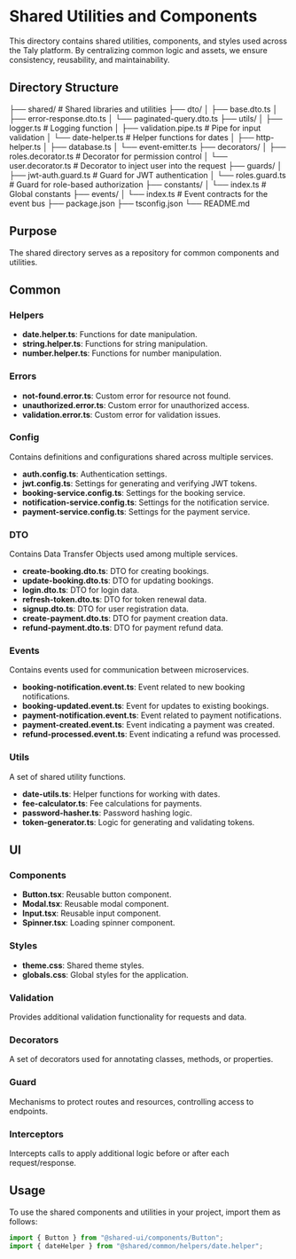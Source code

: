 # Shared Utilities and Components

This directory contains shared utilities, components, and styles used across the Taly platform. By centralizing common logic and assets, we ensure consistency, reusability, and maintainability.

## Directory Structure

├── shared/ # Shared libraries and utilities
├── dto/
│ ├── base.dto.ts
│ ├── error-response.dto.ts
│ └── paginated-query.dto.ts
├── utils/
│ ├── logger.ts # Logging function
│ ├── validation.pipe.ts # Pipe for input validation
│ └── date-helper.ts # Helper functions for dates
│ ├── http-helper.ts
│ ├── database.ts
│ └── event-emitter.ts
├── decorators/
│ ├── roles.decorator.ts # Decorator for permission control
│ └── user.decorator.ts # Decorator to inject user into the request
├── guards/
│ ├── jwt-auth.guard.ts # Guard for JWT authentication
│ └── roles.guard.ts # Guard for role-based authorization
├── constants/
│ └── index.ts # Global constants
├── events/
│ └── index.ts # Event contracts for the event bus
├── package.json
├── tsconfig.json
└── README.md

## Purpose

The shared directory serves as a repository for common components and utilities.

## Common

### Helpers

- **date.helper.ts**: Functions for date manipulation.
- **string.helper.ts**: Functions for string manipulation.
- **number.helper.ts**: Functions for number manipulation.

### Errors

- **not-found.error.ts**: Custom error for resource not found.
- **unauthorized.error.ts**: Custom error for unauthorized access.
- **validation.error.ts**: Custom error for validation issues.

### Config

Contains definitions and configurations shared across multiple services.

- **auth.config.ts**: Authentication settings.
- **jwt.config.ts**: Settings for generating and verifying JWT tokens.
- **booking-service.config.ts**: Settings for the booking service.
- **notification-service.config.ts**: Settings for the notification service.
- **payment-service.config.ts**: Settings for the payment service.

### DTO

Contains Data Transfer Objects used among multiple services.

- **create-booking.dto.ts**: DTO for creating bookings.
- **update-booking.dto.ts**: DTO for updating bookings.
- **login.dto.ts**: DTO for login data.
- **refresh-token.dto.ts**: DTO for token renewal data.
- **signup.dto.ts**: DTO for user registration data.
- **create-payment.dto.ts**: DTO for payment creation data.
- **refund-payment.dto.ts**: DTO for payment refund data.

### Events

Contains events used for communication between microservices.

- **booking-notification.event.ts**: Event related to new booking notifications.
- **booking-updated.event.ts**: Event for updates to existing bookings.
- **payment-notification.event.ts**: Event related to payment notifications.
- **payment-created.event.ts**: Event indicating a payment was created.
- **refund-processed.event.ts**: Event indicating a refund was processed.

### Utils

A set of shared utility functions.

- **date-utils.ts**: Helper functions for working with dates.
- **fee-calculator.ts**: Fee calculations for payments.
- **password-hasher.ts**: Password hashing logic.
- **token-generator.ts**: Logic for generating and validating tokens.

## UI

### Components

- **Button.tsx**: Reusable button component.
- **Modal.tsx**: Reusable modal component.
- **Input.tsx**: Reusable input component.
- **Spinner.tsx**: Loading spinner component.

### Styles

- **theme.css**: Shared theme styles.
- **globals.css**: Global styles for the application.

### Validation

Provides additional validation functionality for requests and data.

### Decorators

A set of decorators used for annotating classes, methods, or properties.

### Guard

Mechanisms to protect routes and resources, controlling access to endpoints.

### Interceptors

Intercepts calls to apply additional logic before or after each request/response.

## Usage

To use the shared components and utilities in your project, import them as follows:

```typescript
import { Button } from "@shared-ui/components/Button";
import { dateHelper } from "@shared/common/helpers/date.helper";
```
